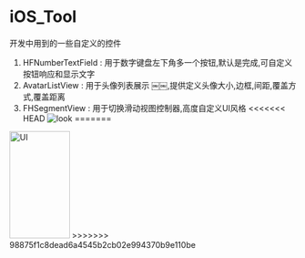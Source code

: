 # iOS_Tool
 开发中用到的一些自定义的控件
 
 1. HFNumberTextField : 用于数字键盘左下角多一个按钮,默认是完成,可自定义按钮响应和显示文字
 2. AvatarListView : 用于头像列表展示 ￼￼,提供定义头像大小,边框,间距,覆盖方式,覆盖距离
3. FHSegmentView : 用于切换滑动视图控制器,高度自定义UI风格
<<<<<<< HEAD
	![look](http://www.code4app.com/data/attachment/forum/201803/19/181849npm1p991wn3asbps.png)
=======
<img src="http://www.code4app.com/data/attachment/forum/201803/19/181849npm1p991wn3asbps.png" width="105.5" height="187.7" alt="UI" />
>>>>>>> 98875f1c8dead6a4545b2cb02e994370b9e110be
